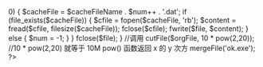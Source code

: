 <?php
ini_set("memory_limit", "50M");//必须的，根据你环境的实际情况尽量大，防止报错
ini_set("max_execution_time", "100");
//file_exists() 函数检查文件或目录是否存在，存在则返回 true，否则返回 false。
//fread() 函数读取文件（可安全用于二进制文件）。fread() 从文件指针 file 读取最多 length 个字节。
//filesize() 函数返回指定文件的大小（字节）。本函数的结果会被缓存。请使用 clearstatcache() 来清除缓存。
$orgFile = 'Fireworks8-chs.exe';//源文件
$cacheFileName = 'vbcache';//分割成的临时文件块
function cutFile($fileName,$block) {//分割
global $cacheFileName;
if (!file_exists($fileName)) return false;
$num = 1;
$file = fopen($fileName, 'rb');
while ($content = fread($file,$block)) {
$cacheFile = $cacheFileName . $num++ . '.dat';
$cfile = fopen($cacheFile, 'wb');
fwrite($cfile, $content);
fclose($cfile);
}
fclose($file);
}
function mergeFile($targetFile) {//合并
global $cacheFileName;
$num = 1;
$file = fopen($targetFile, 'wb');
while ($num > 0) {
$cacheFile = $cacheFileName . $num++ . '.dat';
if (file_exists($cacheFile)) {
$cfile = fopen($cacheFile, 'rb');
$content = fread($cfile, filesize($cacheFile));
fclose($cfile);
fwrite($file, $content);
}
else {
$num = -1;
}
}
fclose($file);
}
//调用
cutFile($orgFile, 10 * pow(2,20)); //10 * pow(2,20) 就等于 10M pow() 函数返回 x 的 y 次方
mergeFile('ok.exe');
?>